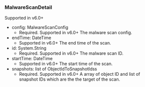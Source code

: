 ### MalwareScanDetail
Supported in v6.0+

- config: MalwareScanConfig
  - Required. Supported in v6.0+
  The malware scan config.
- endTime: DateTime
  - Supported in v6.0+
  The end time of the scan.
- id: System.String
  - Required. Supported in v6.0+
  The malware scan ID.
- startTime: DateTime
  - Supported in v6.0+
  The start time of the scan.
- snapshots: list of ObjectIdToSnapshotIdss
  - Required. Supported in v6.0+
  A array of object ID and list of snapshot IDs which are the the target of the scan.
